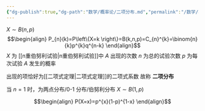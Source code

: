 ```yaml
---
{"dg-publish":true,"dg-path":"数学/概率论/二项分布.md","permalink":"/数学/概率论/二项分布/","dgPassFrontmatter":true,"noteIcon":"","created":"2024-04-16T13:01:27.314+08:00","updated":"2024-05-11T18:54:55.058+08:00"}
---
```


$X\sim B(n,p)$
$$\begin{align}
P_{n}(k)=P\left\{X=k \right\}=B(k,n,p)=C_{n}^{k}=\binom{n}{k}p^{k}q^{n-k}
\end{align}$$
$X$ 为 [[n重伯努利试验\|n重伯努利试验]]中 $A$ 出现的次数
$n$ 为总的试验次数
$p$ 为每次试验 $A$ 发生的概率


出现的项恰好为[[二项式定理\|二项式定理]]的二项式系数
故称 **二项分布**


当 $n=1$ 时，为两点分布/0-1 分布/伯努利分布
$X\sim B(1,p)$

$$\begin{align}
P(X=x)=p^{x}(1-p)^{1-x}
\end{align}$$

